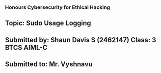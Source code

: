 ### Honours Cybersecurity for Ethical Hacking

## Topic: Sudo Usage Logging

## <b>Submitted by:</b> Shaun Davis S (2462147) <b>Class:</b> 3 BTCS AIML-C
## <b>Submitted to:</b> Mr. Vyshnavu
